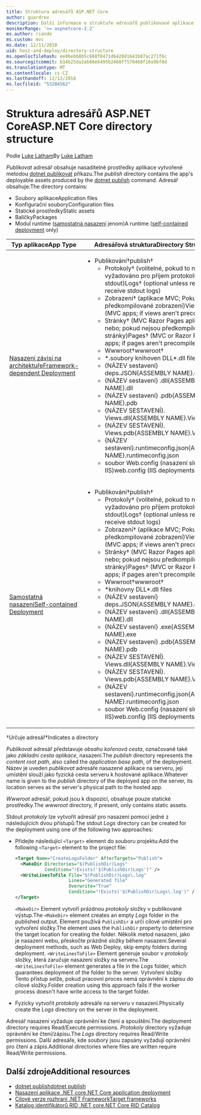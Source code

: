 ```yaml
---
title: Struktura adresářů ASP.NET Core
author: guardrex
description: Další informace o struktuře adresářů publikované aplikace ASP.NET Core.
monikerRange: '>= aspnetcore-2.2'
ms.author: riande
ms.custom: mvc
ms.date: 12/11/2018
uid: host-and-deploy/directory-structure
ms.openlocfilehash: ee0bebb8b5c688f8471d6420d1641b87ac271f6c
ms.sourcegitcommit: b34b25da2ab68e6495b2460ff570468f16a9bf0d
ms.translationtype: MT
ms.contentlocale: cs-CZ
ms.lasthandoff: 12/12/2018
ms.locfileid: "53284562"
---
```

# <a name="aspnet-core-directory-structure"></a><span data-ttu-id="a772f-103">Struktura adresářů ASP.NET Core</span><span class="sxs-lookup"><span data-stu-id="a772f-103">ASP.NET Core directory structure</span></span>

<span data-ttu-id="a772f-104">Podle [Luke Latham](https://github.com/guardrex)</span><span class="sxs-lookup"><span data-stu-id="a772f-104">By [Luke Latham](https://github.com/guardrex)</span></span>

<span data-ttu-id="a772f-105">*Publikovat* adresář obsahuje nasaditelné prostředky aplikace vytvořené metodou [dotnet publikovat](/dotnet/core/tools/dotnet-publish) příkazu.</span><span class="sxs-lookup"><span data-stu-id="a772f-105">The *publish* directory contains the app's deployable assets produced by the [dotnet publish](/dotnet/core/tools/dotnet-publish) command.</span></span> <span data-ttu-id="a772f-106">Adresář obsahuje:</span><span class="sxs-lookup"><span data-stu-id="a772f-106">The directory contains:</span></span>

* <span data-ttu-id="a772f-107">Soubory aplikace</span><span class="sxs-lookup"><span data-stu-id="a772f-107">Application files</span></span>
* <span data-ttu-id="a772f-108">Konfigurační soubory</span><span class="sxs-lookup"><span data-stu-id="a772f-108">Configuration files</span></span>
* <span data-ttu-id="a772f-109">Statické prostředky</span><span class="sxs-lookup"><span data-stu-id="a772f-109">Static assets</span></span>
* <span data-ttu-id="a772f-110">Balíčky</span><span class="sxs-lookup"><span data-stu-id="a772f-110">Packages</span></span>
* <span data-ttu-id="a772f-111">Modul runtime ([samostatná nasazení](/dotnet/core/deploying/#self-contained-deployments-scd) jenom)</span><span class="sxs-lookup"><span data-stu-id="a772f-111">A runtime ([self-contained deployment](/dotnet/core/deploying/#self-contained-deployments-scd) only)</span></span>

| <span data-ttu-id="a772f-112">Typ aplikace</span><span class="sxs-lookup"><span data-stu-id="a772f-112">App Type</span></span> | <span data-ttu-id="a772f-113">Adresářová struktura</span><span class="sxs-lookup"><span data-stu-id="a772f-113">Directory Structure</span></span> |
| -------- | ------------------- |
| [<span data-ttu-id="a772f-114">Nasazení závisí na architektuře</span><span class="sxs-lookup"><span data-stu-id="a772f-114">Framework-dependent Deployment</span></span>](/dotnet/core/deploying/#framework-dependent-deployments-fdd) | <ul><li><span data-ttu-id="a772f-115">Publikování&dagger;</span><span class="sxs-lookup"><span data-stu-id="a772f-115">publish&dagger;</span></span><ul><li><span data-ttu-id="a772f-116">Protokoly&dagger; (volitelné, pokud to není vyžadováno pro příjem protokolů stdout)</span><span class="sxs-lookup"><span data-stu-id="a772f-116">Logs&dagger; (optional unless required to receive stdout logs)</span></span></li><li><span data-ttu-id="a772f-117">Zobrazení&dagger; (aplikace MVC; Pokud nejsou předkompilované zobrazení)</span><span class="sxs-lookup"><span data-stu-id="a772f-117">Views&dagger; (MVC apps; if views aren't precompiled)</span></span></li><li><span data-ttu-id="a772f-118">Stránky&dagger; (MVC Razor Pages aplikace nebo; pokud nejsou předkompilované stránky)</span><span class="sxs-lookup"><span data-stu-id="a772f-118">Pages&dagger; (MVC or Razor Pages apps; if pages aren't precompiled)</span></span></li><li><span data-ttu-id="a772f-119">Wwwroot&dagger;</span><span class="sxs-lookup"><span data-stu-id="a772f-119">wwwroot&dagger;</span></span></li><li><span data-ttu-id="a772f-120">\*\.soubory knihoven DLL</span><span class="sxs-lookup"><span data-stu-id="a772f-120">\*\.dll files</span></span></li><li><span data-ttu-id="a772f-121">{NÁZEV sestavení} deps.JSON</span><span class="sxs-lookup"><span data-stu-id="a772f-121">{ASSEMBLY NAME}.deps.json</span></span></li><li><span data-ttu-id="a772f-122">{NÁZEV sestavení} .dll</span><span class="sxs-lookup"><span data-stu-id="a772f-122">{ASSEMBLY NAME}.dll</span></span></li><li><span data-ttu-id="a772f-123">{NÁZEV sestavení} .pdb</span><span class="sxs-lookup"><span data-stu-id="a772f-123">{ASSEMBLY NAME}.pdb</span></span></li><li><span data-ttu-id="a772f-124">{NÁZEV SESTAVENÍ}. Views.dll</span><span class="sxs-lookup"><span data-stu-id="a772f-124">{ASSEMBLY NAME}.Views.dll</span></span></li><li><span data-ttu-id="a772f-125">{NÁZEV SESTAVENÍ}. Views.pdb</span><span class="sxs-lookup"><span data-stu-id="a772f-125">{ASSEMBLY NAME}.Views.pdb</span></span></li><li><span data-ttu-id="a772f-126">{NÁZEV sestavení}.runtimeconfig.json</span><span class="sxs-lookup"><span data-stu-id="a772f-126">{ASSEMBLY NAME}.runtimeconfig.json</span></span></li><li><span data-ttu-id="a772f-127">soubor Web.config (nasazení služby IIS)</span><span class="sxs-lookup"><span data-stu-id="a772f-127">web.config (IIS deployments)</span></span></li></ul></li></ul> |
| [<span data-ttu-id="a772f-128">Samostatná nasazení</span><span class="sxs-lookup"><span data-stu-id="a772f-128">Self-contained Deployment</span></span>](/dotnet/core/deploying/#self-contained-deployments-scd) | <ul><li><span data-ttu-id="a772f-129">Publikování&dagger;</span><span class="sxs-lookup"><span data-stu-id="a772f-129">publish&dagger;</span></span><ul><li><span data-ttu-id="a772f-130">Protokoly&dagger; (volitelné, pokud to není vyžadováno pro příjem protokolů stdout)</span><span class="sxs-lookup"><span data-stu-id="a772f-130">Logs&dagger; (optional unless required to receive stdout logs)</span></span></li><li><span data-ttu-id="a772f-131">Zobrazení&dagger; (aplikace MVC; Pokud nejsou předkompilované zobrazení)</span><span class="sxs-lookup"><span data-stu-id="a772f-131">Views&dagger; (MVC apps; if views aren't precompiled)</span></span></li><li><span data-ttu-id="a772f-132">Stránky&dagger; (MVC Razor Pages aplikace nebo; pokud nejsou předkompilované stránky)</span><span class="sxs-lookup"><span data-stu-id="a772f-132">Pages&dagger; (MVC or Razor Pages apps; if pages aren't precompiled)</span></span></li><li><span data-ttu-id="a772f-133">Wwwroot&dagger;</span><span class="sxs-lookup"><span data-stu-id="a772f-133">wwwroot&dagger;</span></span></li><li><span data-ttu-id="a772f-134">\*knihovny DLL</span><span class="sxs-lookup"><span data-stu-id="a772f-134">\*.dll files</span></span></li><li><span data-ttu-id="a772f-135">{NÁZEV sestavení} deps.JSON</span><span class="sxs-lookup"><span data-stu-id="a772f-135">{ASSEMBLY NAME}.deps.json</span></span></li><li><span data-ttu-id="a772f-136">{NÁZEV sestavení} .dll</span><span class="sxs-lookup"><span data-stu-id="a772f-136">{ASSEMBLY NAME}.dll</span></span></li><li><span data-ttu-id="a772f-137">{NÁZEV sestavení} .exe</span><span class="sxs-lookup"><span data-stu-id="a772f-137">{ASSEMBLY NAME}.exe</span></span></li><li><span data-ttu-id="a772f-138">{NÁZEV sestavení} .pdb</span><span class="sxs-lookup"><span data-stu-id="a772f-138">{ASSEMBLY NAME}.pdb</span></span></li><li><span data-ttu-id="a772f-139">{NÁZEV SESTAVENÍ}. Views.dll</span><span class="sxs-lookup"><span data-stu-id="a772f-139">{ASSEMBLY NAME}.Views.dll</span></span></li><li><span data-ttu-id="a772f-140">{NÁZEV SESTAVENÍ}. Views.pdb</span><span class="sxs-lookup"><span data-stu-id="a772f-140">{ASSEMBLY NAME}.Views.pdb</span></span></li><li><span data-ttu-id="a772f-141">{NÁZEV sestavení}.runtimeconfig.json</span><span class="sxs-lookup"><span data-stu-id="a772f-141">{ASSEMBLY NAME}.runtimeconfig.json</span></span></li><li><span data-ttu-id="a772f-142">soubor Web.config (nasazení služby IIS)</span><span class="sxs-lookup"><span data-stu-id="a772f-142">web.config (IIS deployments)</span></span></li></ul></li></ul> |

<span data-ttu-id="a772f-143">&dagger;Určuje adresář</span><span class="sxs-lookup"><span data-stu-id="a772f-143">&dagger;Indicates a directory</span></span>

<span data-ttu-id="a772f-144">*Publikovat* adresář představuje *obsahu kořenová cesta*, označované také jako *základní cesta aplikace*, nasazení.</span><span class="sxs-lookup"><span data-stu-id="a772f-144">The *publish* directory represents the *content root path*, also called the *application base path*, of the deployment.</span></span> <span data-ttu-id="a772f-145">Název je uveden *publikovat* adresáře nasazené aplikace na serveru, její umístění slouží jako fyzická cesta serveru k hostované aplikace.</span><span class="sxs-lookup"><span data-stu-id="a772f-145">Whatever name is given to the *publish* directory of the deployed app on the server, its location serves as the server's physical path to the hosted app.</span></span>

<span data-ttu-id="a772f-146">*Wwwroot* adresář, pokud jsou k dispozici, obsahuje pouze statické prostředky.</span><span class="sxs-lookup"><span data-stu-id="a772f-146">The *wwwroot* directory, if present, only contains static assets.</span></span>

<span data-ttu-id="a772f-147">Stdout *protokoly* lze vytvořit adresář pro nasazení pomocí jedné z následujících dvou přístupů:</span><span class="sxs-lookup"><span data-stu-id="a772f-147">The stdout *Logs* directory can be created for the deployment using one of the following two approaches:</span></span>

* <span data-ttu-id="a772f-148">Přidejte následující `<Target>` element do souboru projektu:</span><span class="sxs-lookup"><span data-stu-id="a772f-148">Add the following `<Target>` element to the project file:</span></span>

   ```xml
   <Target Name="CreateLogsFolder" AfterTargets="Publish">
     <MakeDir Directories="$(PublishDir)Logs" 
              Condition="!Exists('$(PublishDir)Logs')" />
     <WriteLinesToFile File="$(PublishDir)Logs\.log" 
                       Lines="Generated file" 
                       Overwrite="True" 
                       Condition="!Exists('$(PublishDir)Logs\.log')" />
   </Target>
   ```

   <span data-ttu-id="a772f-149">`<MakeDir>` Element vytvoří prázdnou *protokoly* složky v publikované výstup.</span><span class="sxs-lookup"><span data-stu-id="a772f-149">The `<MakeDir>` element creates an empty *Logs* folder in the published output.</span></span> <span data-ttu-id="a772f-150">Element používá `PublishDir` a určí cílové umístění pro vytvoření složky.</span><span class="sxs-lookup"><span data-stu-id="a772f-150">The element uses the `PublishDir` property to determine the target location for creating the folder.</span></span> <span data-ttu-id="a772f-151">Několik metod nasazení, jako je nasazení webu, přeskočte prázdné složky během nasazení.</span><span class="sxs-lookup"><span data-stu-id="a772f-151">Several deployment methods, such as Web Deploy, skip empty folders during deployment.</span></span> <span data-ttu-id="a772f-152">`<WriteLinesToFile>` Element generuje soubor v *protokoly* složky, která zaručuje nasazení složky na serveru.</span><span class="sxs-lookup"><span data-stu-id="a772f-152">The `<WriteLinesToFile>` element generates a file in the *Logs* folder, which guarantees deployment of the folder to the server.</span></span> <span data-ttu-id="a772f-153">Vytvoření složky Tento přístup selže, pokud pracovní proces nemá oprávnění k zápisu do cílové složky.</span><span class="sxs-lookup"><span data-stu-id="a772f-153">Folder creation using this approach fails if the worker process doesn't have write access to the target folder.</span></span>

* <span data-ttu-id="a772f-154">Fyzicky vytvořit *protokoly* adresáře na serveru v nasazení.</span><span class="sxs-lookup"><span data-stu-id="a772f-154">Physically create the *Logs* directory on the server in the deployment.</span></span>

<span data-ttu-id="a772f-155">Adresář nasazení vyžaduje oprávnění ke čtení a spouštění.</span><span class="sxs-lookup"><span data-stu-id="a772f-155">The deployment directory requires Read/Execute permissions.</span></span> <span data-ttu-id="a772f-156">*Protokoly* directory vyžaduje oprávnění ke čtení/zápisu.</span><span class="sxs-lookup"><span data-stu-id="a772f-156">The *Logs* directory requires Read/Write permissions.</span></span> <span data-ttu-id="a772f-157">Další adresáře, kde soubory jsou zapsány vyžadují oprávnění pro čtení a zápis.</span><span class="sxs-lookup"><span data-stu-id="a772f-157">Additional directories where files are written require Read/Write permissions.</span></span>

## <a name="additional-resources"></a><span data-ttu-id="a772f-158">Další zdroje</span><span class="sxs-lookup"><span data-stu-id="a772f-158">Additional resources</span></span>

* [<span data-ttu-id="a772f-159">dotnet publish</span><span class="sxs-lookup"><span data-stu-id="a772f-159">dotnet publish</span></span>](/dotnet/core/tools/dotnet-publish)
* [<span data-ttu-id="a772f-160">Nasazení aplikace .NET core</span><span class="sxs-lookup"><span data-stu-id="a772f-160">.NET Core application deployment</span></span>](/dotnet/core/deploying/)
* [<span data-ttu-id="a772f-161">Cílové verze rozhraní .NET Framework</span><span class="sxs-lookup"><span data-stu-id="a772f-161">Target frameworks</span></span>](/dotnet/standard/frameworks)
* [<span data-ttu-id="a772f-162">Katalog identifikátorů RID .NET core</span><span class="sxs-lookup"><span data-stu-id="a772f-162">.NET Core RID Catalog</span></span>](/dotnet/core/rid-catalog)
